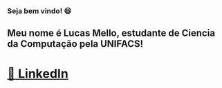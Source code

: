 ### Seja bem vindo! :smile:
## Meu nome é Lucas Mello, estudante de Ciencia da Computação pela UNIFACS!


# [:link: LinkedIn](https://github.com/user/repo/blob/branch/other_file.md)
